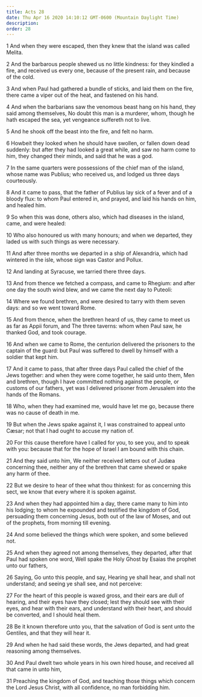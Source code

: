 ```yaml
---
title: Acts 28
date: Thu Apr 16 2020 14:10:12 GMT-0600 (Mountain Daylight Time)
description: 
order: 28
---
```


<p>
  1 And when they were escaped, then they knew that the island was called
  Melita.
</p>
<p>
  2 And the barbarous people shewed us no little kindness: for they kindled a
  fire, and received us every one, because of the present rain, and because of
  the cold.
</p>
<p>
  3 And when Paul had gathered a bundle of sticks, and laid them on the fire,
  there came a viper out of the heat, and fastened on his hand.
</p>
<p>
  4 And when the barbarians saw the venomous beast hang on his hand, they said
  among themselves, No doubt this man is a murderer, whom, though he hath
  escaped the sea, yet vengeance suffereth not to live.
</p>
<p>5 And he shook off the beast into the fire, and felt no harm.</p>
<p>
  6 Howbeit they looked when he should have swollen, or fallen down dead
  suddenly: but after they had looked a great while, and saw no harm come to
  him, they changed their minds, and said that he was a god.
</p>
<p>
  7 In the same quarters were possessions of the chief man of the island, whose
  name was Publius; who received us, and lodged us three days courteously.
</p>
<p>
  8 And it came to pass, that the father of Publius lay sick of a fever and of a
  bloody flux: to whom Paul entered in, and prayed, and laid his hands on him,
  and healed him.
</p>
<p>
  9 So when this was done, others also, which had diseases in the island, came,
  and were healed:
</p>
<p>
  10 Who also honoured us with many honours; and when we departed, they laded us
  with such things as were necessary.
</p>
<p>
  11 And after three months we departed in a ship of Alexandria, which had
  wintered in the isle, whose sign was Castor and Pollux.
</p>
<p>12 And landing at Syracuse, we tarried there three days.</p>
<p>
  13 And from thence we fetched a compass, and came to Rhegium: and after one
  day the south wind blew, and we came the next day to Puteoli:
</p>
<p>
  14 Where we found brethren, and were desired to tarry with them seven days:
  and so we went toward Rome.
</p>
<p>
  15 And from thence, when the brethren heard of us, they came to meet us as far
  as Appii forum, and The three taverns: whom when Paul saw, he thanked God, and
  took courage.
</p>
<p>
  16 And when we came to Rome, the centurion delivered the prisoners to the
  captain of the guard: but Paul was suffered to dwell by himself with a soldier
  that kept him.
</p>
<p>
  17 And it came to pass, that after three days Paul called the chief of the
  Jews together: and when they were come together, he said unto them, Men and
  brethren, though I have committed nothing against the people, or customs of
  our fathers, yet was I delivered prisoner from Jerusalem into the hands of the
  Romans.
</p>
<p>
  18 Who, when they had examined me, would have let me go, because there was no
  cause of death in me.
</p>
<p>
  19 But when the Jews spake against it, I was constrained to appeal unto
  C&#xE6;sar; not that I had ought to accuse my nation of.
</p>
<span></span>
<p>
  20 For this cause therefore have I called for you, to see you, and to speak
  with you: because that for the hope of Israel I am bound with this chain.
</p>
<p>
  21 And they said unto him, We neither received letters out of Jud&#xE6;a
  concerning thee, neither any of the brethren that came shewed or spake any
  harm of thee.
</p>
<p>
  22 But we desire to hear of thee what thou thinkest: for as concerning this
  sect, we know that every where it is spoken against.
</p>
<p>
  23 And when they had appointed him a day, there came many to him into his
  lodging; to whom he expounded and testified the kingdom of God, persuading
  them concerning Jesus, both out of the law of Moses, and out of the prophets,
  from morning till evening.
</p>
<p>24 And some believed the things which were spoken, and some believed not.</p>
<p>
  25 And when they agreed not among themselves, they departed, after that Paul
  had spoken one word, Well spake the Holy Ghost by Esaias the prophet unto our
  fathers,
</p>
<p>
  26 Saying, Go unto this people, and say, Hearing ye shall hear, and shall not
  understand; and seeing ye shall see, and not perceive:
</p>
<p>
  27 For the heart of this people is waxed gross, and their ears are dull of
  hearing, and their eyes have they closed; lest they should see with their
  eyes, and hear with their ears, and understand with their heart, and should be
  converted, and I should heal them.
</p>
<p>
  28 Be it known therefore unto you, that the salvation of God is sent unto the
  Gentiles, and that they will hear it.
</p>
<p>
  29 And when he had said these words, the Jews departed, and had great
  reasoning among themselves.
</p>
<p>
  30 And Paul dwelt two whole years in his own hired house, and received all
  that came in unto him,
</p>
<p>
  31 Preaching the kingdom of God, and teaching those things which concern the
  Lord Jesus Christ, with all confidence, no man forbidding him.
</p>
